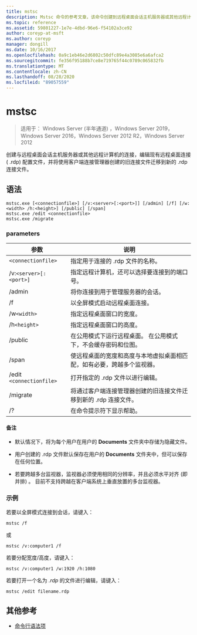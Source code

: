 ```yaml
---
title: mstsc
description: Mstsc 命令的参考文章，该命令创建到远程桌面会话主机服务器或其他远程计算机的连接，编辑现有远程桌面连接 ( .rdp) 配置文件，并将使用客户端连接管理器创建的旧连接文件迁移到新的 .rdp 连接文件。
ms.topic: reference
ms.assetid: 59801227-1e7e-4dbd-96e6-f54102a3ce92
author: coreyp-at-msft
ms.author: coreyp
manager: dongill
ms.date: 10/16/2017
ms.openlocfilehash: 0a9c1eb46e2d6802c50dfc89e4a3085e6a6afca2
ms.sourcegitcommit: fe356f95188b7ce8e719765f44c0789c065832fb
ms.translationtype: MT
ms.contentlocale: zh-CN
ms.lasthandoff: 08/28/2020
ms.locfileid: "89057559"
---
```

# <a name="mstsc"></a>mstsc

> 适用于： Windows Server (半年通道) ，Windows Server 2019，Windows Server 2016，Windows Server 2012 R2，Windows Server 2012

创建与远程桌面会话主机服务器或其他远程计算机的连接，编辑现有远程桌面连接 ( .rdp) 配置文件，并将使用客户端连接管理器创建的旧连接文件迁移到新的 .rdp 连接文件。

## <a name="syntax"></a>语法

```
mstsc.exe [<connectionfile>] [/v:<server>[:<port>]] [/admin] [/f] [/w:<width> /h:<height>] [/public] [/span]
mstsc.exe /edit <connectionfile>
mstsc.exe /migrate
```

### <a name="parameters"></a>parameters

| 参数 | 说明 |
| --------- | ------------|
| `<connectionfile>` | 指定用于连接的 .rdp 文件的名称。 |
| /v:`<server>[:<port>]` | 指定远程计算机，还可以选择要连接到的端口号。 |
| /admin | 将你连接到用于管理服务器的会话。 |
| /f | 以全屏模式启动远程桌面连接。 |
| /w`<width>` | 指定远程桌面窗口的宽度。 |
| /h`<height>` | 指定远程桌面窗口的高度。 |
| /public | 在公用模式下运行远程桌面。 在公用模式下，不会缓存密码和位图。 |
| /span | 使远程桌面的宽度和高度与本地虚拟桌面相匹配，如有必要，跨越多个监视器。 |
| /edit `<connectionfile>` | 打开指定的 .rdp 文件以进行编辑。 |
| /migrate | 将通过客户端连接管理器创建的旧连接文件迁移到新的 .rdp 连接文件。 |
| /? | 在命令提示符下显示帮助。 |

#### <a name="remarks"></a>备注

- 默认情况下，将为每个用户在用户的 **Documents** 文件夹中存储为隐藏文件。

- 用户创建的 .rdp 文件默认保存在用户的 **Documents** 文件夹中，但可以保存在任何位置。

- 若要跨越多台监视器，监视器必须使用相同的分辨率，并且必须水平对齐 (即并排) 。 目前不支持跨越在客户端系统上垂直放置的多台监视器。

### <a name="examples"></a>示例

若要以全屏模式连接到会话，请键入：

```
mstsc /f
```
或
```
mstsc /v:computer1 /f
```
若要分配宽度/高度，请键入：

```
mstsc /v:computer1 /w:1920 /h:1080
```
若要打开一个名为 *.rdp* 的文件进行编辑，请键入：

```
mstsc /edit filename.rdp
```

## <a name="additional-references"></a>其他参考

- [命令行语法项](command-line-syntax-key.md)
